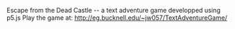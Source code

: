 Escape from the Dead Castle -- a text adventure game developped using p5.js
Play the game at: http://eg.bucknell.edu/~jw057/TextAdventureGame/
